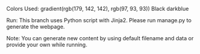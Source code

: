 Colors Used:
gradient(rgb(179, 142, 142), rgb(97, 93, 93))
Black
darkblue


Run:
This branch uses Python script with Jinja2. Please run manage.py to generate the webpage.

Note: You can generate new content by using default filename and data or provide your own while running.